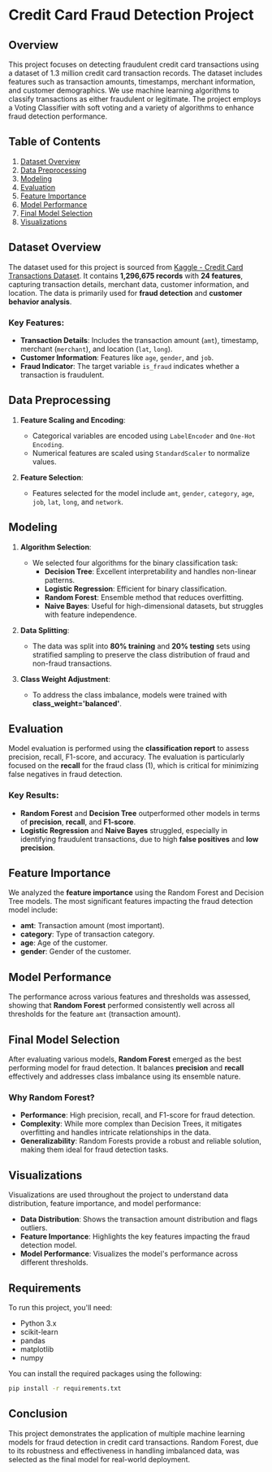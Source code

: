 
# Credit Card Fraud Detection Project

## Overview

This project focuses on detecting fraudulent credit card transactions using a dataset of 1.3 million credit card transaction records. The dataset includes features such as transaction amounts, timestamps, merchant information, and customer demographics. We use machine learning algorithms to classify transactions as either fraudulent or legitimate. The project employs a Voting Classifier with soft voting and a variety of algorithms to enhance fraud detection performance.

## Table of Contents
1. [Dataset Overview](#dataset-overview)
2. [Data Preprocessing](#data-preprocessing)
3. [Modeling](#modeling)
4. [Evaluation](#evaluation)
5. [Feature Importance](#feature-importance)
6. [Model Performance](#model-performance)
7. [Final Model Selection](#final-model-selection)
8. [Visualizations](#visualizations)

## Dataset Overview

The dataset used for this project is sourced from [Kaggle - Credit Card Transactions Dataset](https://www.kaggle.com/datasets/priyamchoksi/credit-card-transactions-dataset). It contains **1,296,675 records** with **24 features**, capturing transaction details, merchant data, customer information, and location. The data is primarily used for **fraud detection** and **customer behavior analysis**.

### Key Features:
- **Transaction Details**: Includes the transaction amount (`amt`), timestamp, merchant (`merchant`), and location (`lat`, `long`).
- **Customer Information**: Features like `age`, `gender`, and `job`.
- **Fraud Indicator**: The target variable `is_fraud` indicates whether a transaction is fraudulent.

## Data Preprocessing

1. **Feature Scaling and Encoding**: 
   - Categorical variables are encoded using `LabelEncoder` and `One-Hot Encoding`.
   - Numerical features are scaled using `StandardScaler` to normalize values.
  
2. **Feature Selection**:
   - Features selected for the model include `amt`, `gender`, `category`, `age`, `job`, `lat`, `long`, and `network`.

## Modeling

1. **Algorithm Selection**:
   - We selected four algorithms for the binary classification task: 
     - **Decision Tree**: Excellent interpretability and handles non-linear patterns.
     - **Logistic Regression**: Efficient for binary classification.
     - **Random Forest**: Ensemble method that reduces overfitting.
     - **Naive Bayes**: Useful for high-dimensional datasets, but struggles with feature independence.

2. **Data Splitting**:
   - The data was split into **80% training** and **20% testing** sets using stratified sampling to preserve the class distribution of fraud and non-fraud transactions.

3. **Class Weight Adjustment**:
   - To address the class imbalance, models were trained with **class_weight='balanced'**.

## Evaluation

Model evaluation is performed using the **classification report** to assess precision, recall, F1-score, and accuracy. The evaluation is particularly focused on the **recall** for the fraud class (1), which is critical for minimizing false negatives in fraud detection.

### Key Results:
- **Random Forest** and **Decision Tree** outperformed other models in terms of **precision**, **recall**, and **F1-score**.
- **Logistic Regression** and **Naive Bayes** struggled, especially in identifying fraudulent transactions, due to high **false positives** and **low precision**.

## Feature Importance

We analyzed the **feature importance** using the Random Forest and Decision Tree models. The most significant features impacting the fraud detection model include:
- **amt**: Transaction amount (most important).
- **category**: Type of transaction category.
- **age**: Age of the customer.
- **gender**: Gender of the customer.

## Model Performance

The performance across various features and thresholds was assessed, showing that **Random Forest** performed consistently well across all thresholds for the feature `amt` (transaction amount).

## Final Model Selection

After evaluating various models, **Random Forest** emerged as the best performing model for fraud detection. It balances **precision** and **recall** effectively and addresses class imbalance using its ensemble nature.

### Why Random Forest?
- **Performance**: High precision, recall, and F1-score for fraud detection.
- **Complexity**: While more complex than Decision Trees, it mitigates overfitting and handles intricate relationships in the data.
- **Generalizability**: Random Forests provide a robust and reliable solution, making them ideal for fraud detection tasks.

## Visualizations

Visualizations are used throughout the project to understand data distribution, feature importance, and model performance:
- **Data Distribution**: Shows the transaction amount distribution and flags outliers.
- **Feature Importance**: Highlights the key features impacting the fraud detection model.
- **Model Performance**: Visualizes the model's performance across different thresholds.

## Requirements

To run this project, you'll need:
- Python 3.x
- scikit-learn
- pandas
- matplotlib
- numpy

You can install the required packages using the following:

```bash
pip install -r requirements.txt
```

## Conclusion

This project demonstrates the application of multiple machine learning models for fraud detection in credit card transactions. Random Forest, due to its robustness and effectiveness in handling imbalanced data, was selected as the final model for real-world deployment.
